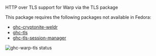 HTTP over TLS support for Warp via the TLS package

This package requires the following packages not available in Fedora:

* [ghc-cryptonite-weldr](../ghc-cryptonite-weldr)
* [ghc-tls](../ghc-tls)
* [ghc-tls-session-manager](../ghc-tls-session-manager)

![ghc-warp-tls status](https://copr.fedorainfracloud.org/coprs/dshea/bdcs-haskell-deps/package/ghc-warp-tls/status_image/last_build.png)
